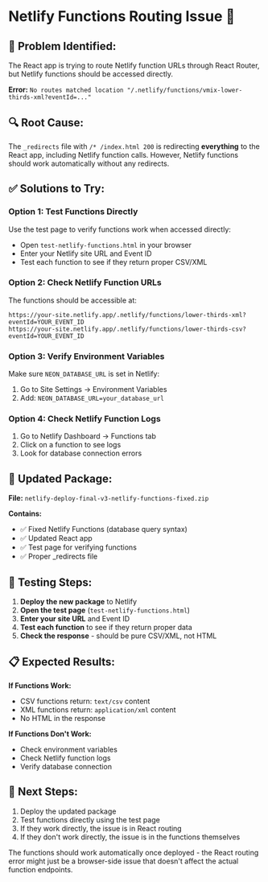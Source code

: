 # Netlify Functions Routing Issue 🔧

## 🐛 **Problem Identified:**

The React app is trying to route Netlify function URLs through React Router, but Netlify functions should be accessed directly.

**Error:** `No routes matched location "/.netlify/functions/vmix-lower-thirds-xml?eventId=..."`

## 🔍 **Root Cause:**

The `_redirects` file with `/* /index.html 200` is redirecting **everything** to the React app, including Netlify function calls. However, Netlify functions should work automatically without any redirects.

## ✅ **Solutions to Try:**

### **Option 1: Test Functions Directly**
Use the test page to verify functions work when accessed directly:
- Open `test-netlify-functions.html` in your browser
- Enter your Netlify site URL and Event ID
- Test each function to see if they return proper CSV/XML

### **Option 2: Check Netlify Function URLs**
The functions should be accessible at:
```
https://your-site.netlify.app/.netlify/functions/lower-thirds-xml?eventId=YOUR_EVENT_ID
https://your-site.netlify.app/.netlify/functions/lower-thirds-csv?eventId=YOUR_EVENT_ID
```

### **Option 3: Verify Environment Variables**
Make sure `NEON_DATABASE_URL` is set in Netlify:
1. Go to Site Settings → Environment Variables
2. Add: `NEON_DATABASE_URL=your_database_url`

### **Option 4: Check Netlify Function Logs**
1. Go to Netlify Dashboard → Functions tab
2. Click on a function to see logs
3. Look for database connection errors

## 🔧 **Updated Package:**

**File:** `netlify-deploy-final-v3-netlify-functions-fixed.zip`

**Contains:**
- ✅ Fixed Netlify Functions (database query syntax)
- ✅ Updated React app
- ✅ Test page for verifying functions
- ✅ Proper _redirects file

## 🧪 **Testing Steps:**

1. **Deploy the new package** to Netlify
2. **Open the test page** (`test-netlify-functions.html`)
3. **Enter your site URL** and Event ID
4. **Test each function** to see if they return proper data
5. **Check the response** - should be pure CSV/XML, not HTML

## 📋 **Expected Results:**

**If Functions Work:**
- CSV functions return: `text/csv` content
- XML functions return: `application/xml` content
- No HTML in the response

**If Functions Don't Work:**
- Check environment variables
- Check Netlify function logs
- Verify database connection

## 🎯 **Next Steps:**

1. Deploy the updated package
2. Test functions directly using the test page
3. If they work directly, the issue is in React routing
4. If they don't work directly, the issue is in the functions themselves

The functions should work automatically once deployed - the React routing error might just be a browser-side issue that doesn't affect the actual function endpoints.
